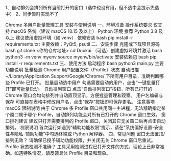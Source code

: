 1、自动排列会排列所有当前打开的窗口（选中也没有用，但不选中会提示先选中）
2、同步暂时实现不了

Chrome 多用户批量管理工具 安装与使用说明
一、环境准备
操作系统要求
仅支持 macOS 系统（建议 macOS 10.15 及以上）
Python 环境
推荐 Python 3.8 及以上
建议使用虚拟环境（如 venv）
依赖安装
bash
pip install -r requirements.txt
主要依赖：PyQt5, psutil
二、安装步骤
克隆或下载项目源码
bash
git clone <你的仓库地址>
cd Duokai
（可选）创建虚拟环境并激活
bash
python3 -m venv myenv
source myenv/bin/activate
安装依赖包
bash
pip install -r requirements.txt
三、使用方法
启动程序
bash
python3 main.py
主要功能说明
批量检测 Chrome 用户配置文件（Profile）状态
自动扫描 ~/Library/Application Support/Google/Chrome/ 下所有用户目录，准确判断哪些 Profile 已打开。
批量启动选中用户
勾选需要启动的用户，点击“一键批量打开”即可批量启动。
自动排列窗口
点击“自动排列窗口”按钮，所有已打开的 Chrome 窗口会均匀排列并自动置顶显示，方便批量管理和观察。
用户名编辑与保存
可直接在表格中修改用户名，点击“保存”按钮即可保存更名。
注意事项
macOS 限制说明
由于 Chrome 多 Profile 窗口共用同一主进程，无法精确指定某个窗口属于哪个 Profile，自动排列功能会对所有已打开的 Chrome 窗口生效。
窗口排列建议
建议只打开需要排列的 Profile 窗口，关闭其它无关窗口后再点击自动排列。
权限说明
首次运行如遇到“辅助功能权限”提示，请在“系统偏好设置-安全性与隐私-辅助功能”中勾选终端或 Python 解释器。
四、常见问题
窗口无法置顶/排列无效？
请确保已授予辅助功能权限，并关闭无关 Chrome 窗口后重试。
Profile 状态检测不准确？
工具采用检测进程已打开文件的方式，理论上已非常准确。如遇特殊情况，请反馈具体 Profile 目录和现象。
